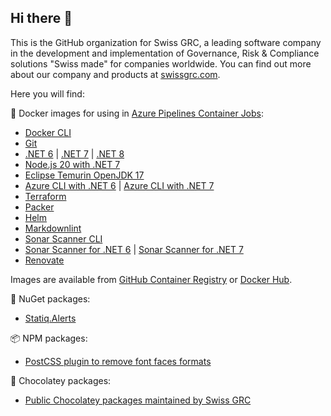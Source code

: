 ## Hi there 👋

This is the GitHub organization for Swiss GRC, a leading software company in the development and implementation of Governance, Risk & Compliance solutions "Swiss made" for companies worldwide.
You can find out more about our company and products at [swissgrc.com](https://swissgrc.com/en/).

Here you will find:

🐳 Docker images for using in [Azure Pipelines Container Jobs](https://docs.microsoft.com/en-us/azure/devops/pipelines/process/container-phases):

* [Docker CLI](https://github.com/swissgrc/docker-azure-pipelines-dockercli)
* [Git](https://github.com/swissgrc/docker-azure-pipelines-git)
* [.NET 6](https://github.com/swissgrc/docker-azure-pipelines-dotnet-6) | [.NET 7](https://github.com/swissgrc/docker-azure-pipelines-dotnet-7) | [.NET 8](https://github.com/swissgrc/docker-azure-pipelines-dotnet-8)
* [Node.js 20 with .NET 7](https://github.com/swissgrc/docker-azure-pipelines-node20-net7)
* [Eclipse Temurin OpenJDK 17](https://github.com/swissgrc/docker-azure-pipelines-openjdk-17)
* [Azure CLI with .NET 6](https://github.com/swissgrc/docker-azure-pipelines-azurecli-net6) | [Azure CLI with .NET 7](https://github.com/swissgrc/docker-azure-pipelines-azurecli-net7)
* [Terraform](https://github.com/swissgrc/docker-azure-pipelines-terraform)
* [Packer](https://github.com/swissgrc/docker-azure-pipelines-packer)
* [Helm](https://github.com/swissgrc/docker-azure-pipelines-helm)
* [Markdownlint](https://github.com/swissgrc/docker-azure-pipelines-markdownlint)
* [Sonar Scanner CLI](https://github.com/swissgrc/docker-azure-pipelines-sonarscannercli)
* [Sonar Scanner for .NET 6](https://github.com/swissgrc/docker-azure-pipelines-sonarscannermsbuild-6) | [Sonar Scanner for .NET 7](https://github.com/swissgrc/docker-azure-pipelines-sonarscannermsbuild-7)
* [Renovate](https://github.com/swissgrc/docker-azure-pipelines-renovate)

Images are available from [GitHub Container Registry](https://github.com/orgs/swissgrc/packages?ecosystem=container)
or [Docker Hub](https://hub.docker.com/u/swissgrc).

🧩 NuGet packages:

* [Statiq.Alerts]([https://github.com/swissgrc/Statiq.Alerts)

📦 NPM packages:

* [PostCSS plugin to remove font faces formats](https://github.com/swissgrc/postcss-remove-font-face-format)

🍫 Chocolatey packages:

* [Public Chocolatey packages maintained by Swiss GRC](https://github.com/swissgrc/chocolatey-packages)
